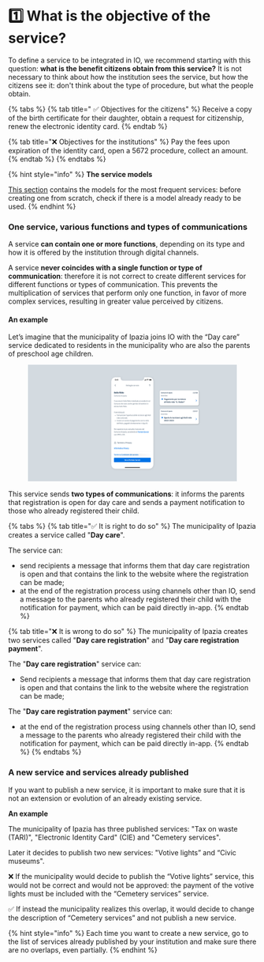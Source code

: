 # 1️⃣ What is the objective of the service?

To define a service to be integrated in IO, we recommend starting with this question: **what is the benefit citizens obtain from this service?** It is not necessary to think about how the institution sees the service, but how the citizens see it: don't think about the type of procedure, but what the people obtain.

{% tabs %} {% tab title=" ✅ Objectives for the citizens" %} Receive a copy of the birth certificate for their daughter, obtain a request for citizenship, renew the electronic identity card. {% endtab %}

{% tab title="❌ Objectives for the institutions" %} Pay the fees upon expiration of the identity card, open a 5672 procedure, collect an amount. {% endtab %} {% endtabs %}

{% hint style="info" %} **The service models**

[This section](../../catalog-of-services-and-models/the-most-frequent-service-models.md) contains the models for the most frequent services: before creating one from scratch, check if there is a model already ready to be used. {% endhint %}

### One service, various functions and types of communications

A service **can contain one or more functions**, depending on its type and how it is offered by the institution through digital channels. 

A service **never coincides with a single function or type of communication**: therefore it is not correct to create different services for different functions or types of communication. This prevents the multiplication of services that perform only one function, in favor of more complex services, resulting in greater value perceived by citizens. 

#### An example

Let’s imagine that the municipality of Ipazia joins IO with the “Day care” service dedicated to residents in the municipality who are also the parents of preschool age children. 

<figure><img src="../../.gitbook/assets/B0vv (1).png" alt=""><figcaption></figcaption></figure>

This service sends **two types of communications**: it informs the parents that registration is open for day care and sends a payment notification to those who already registered their child.

{% tabs %} {% tab title="✅ It is right to do so" %} The municipality of Ipazia creates a service called "**Day care**". 

The service can:

* send recipients a message that informs them that day care registration is open and that contains the link to the website where the registration can be made;
* at the end of the registration process using channels other than IO, send a message to the parents who already registered their child with the notification for payment, which can be paid directly in-app. {% endtab %}

{% tab title="❌ It is wrong to do so" %} The municipality of Ipazia creates two services called "**Day care registration**" and "**Day care registration payment**". 

The "**Day care registration**" service can:

* Send recipients a message that informs them that day care registration is open and that contains the link to the website where the registration can be made;

The "**Day care registration payment**" service can:

* at the end of the registration process using channels other than IO, send a message to the parents who already registered their child with the notification for payment, which can be paid directly in-app. {% endtab %} {% endtabs %}

### A new service and services already published

If you want to publish a new service, it is important to make sure that it is not an extension or evolution of an already existing service.

**An example**

The municipality of Ipazia has three published services: "Tax on waste (TARI)", "Electronic Identity Card" (CIE) and "Cemetery services". 

Later it decides to publish two new services: "Votive lights” and “Civic museums". 

❌ If the municipality would decide to publish the “Votive lights” service, this would not be correct and would not be approved: the payment of the votive lights must be included with the “Cemetery services” service. 

✅ If instead the municipality realizes this overlap, it would decide to change the description of “Cemetery services” and not publish a new service.

{% hint style="info" %} Each time you want to create a new service, go to the list of services already published by your institution and make sure there are no overlaps, even partially. {% endhint %}